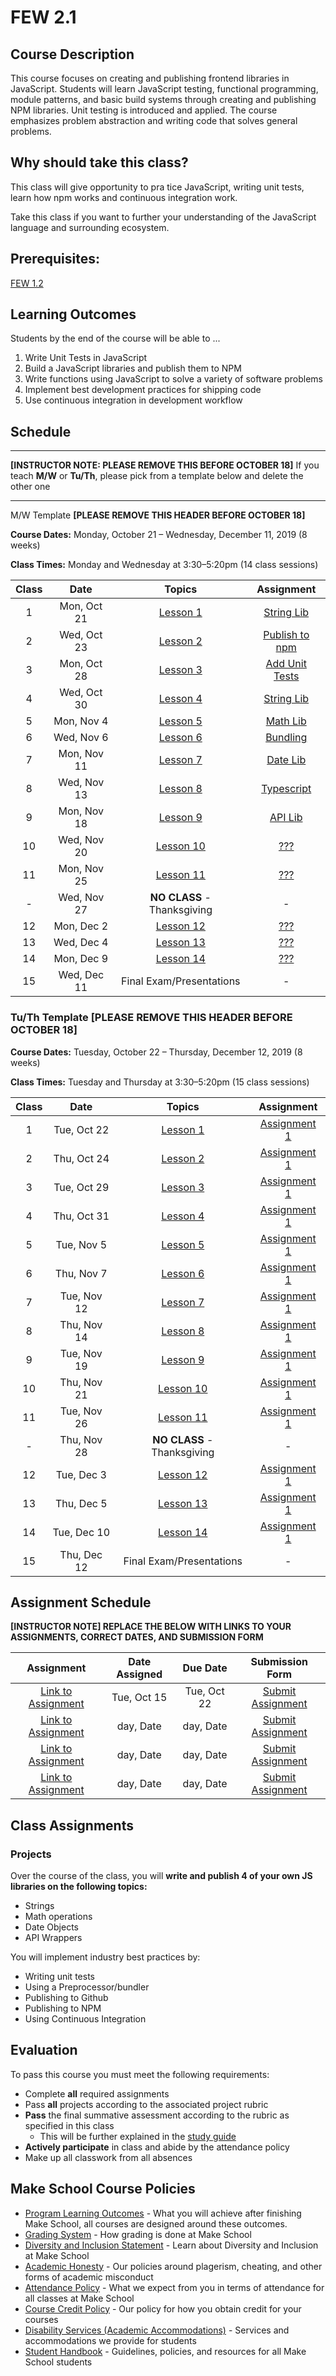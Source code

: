 # FEW 2.1

## Course Description

This course focuses on creating and publishing frontend libraries in JavaScript. Students will learn JavaScript testing, functional programming, module patterns, and basic build systems through creating and publishing NPM libraries. Unit testing is introduced and applied. The course emphasizes problem abstraction and writing code that solves general problems.

## Why should take this class?

This class will give opportunity to pra tice JavaScript, writing unit tests, learn how npm works and continuous integration work.

Take this class if you want to further your understanding of the JavaScript language and surrounding ecosystem. 

## Prerequisites:  

[FEW 1.2](https://github.com/Make-School-Courses/FEW-1.2-JavaScript-Foundations)

## Learning Outcomes

Students by the end of the course will be able to ...

1. Write Unit Tests in JavaScript
1. Build a JavaScript libraries and publish them to NPM
1. Write functions using JavaScript to solve a variety of software problems
1. Implement best development practices for shipping code
1. Use continuous integration in development workflow

## Schedule

---

**[INSTRUCTOR NOTE: PLEASE REMOVE THIS BEFORE OCTOBER 18]**
If you teach **M/W** or **Tu/Th**, please pick from a template below and delete the other one

---
M/W Template **[PLEASE REMOVE THIS HEADER BEFORE OCTOBER 18]**

**Course Dates:** Monday, October 21 – Wednesday, December 11, 2019 (8 weeks)

**Class Times:** Monday and Wednesday at 3:30–5:20pm (14 class sessions)

| Class | Date | Topics | Assignment |
|:-----:|:----:|:------:|:----------:|
|  1 | Mon, Oct 21 | [Lesson 1](./lessons/lesson-01.md) | [String Lib](./assignments/assignment-01.md) |
|  2 | Wed, Oct 23 | [Lesson 2](./lessons/lesson-01.md) | [Publish to npm](./assignments/assignment-01.md) |
|  3 | Mon, Oct 28 | [Lesson 3](./lessons/lesson-01.md) | [Add Unit Tests](./assignments/assignment-01.md) |
|  4 | Wed, Oct 30 | [Lesson 4](./lessons/lesson-01.md) | [String Lib](./assignments/assignment-01.md) |
|  5 | Mon, Nov 4  | [Lesson 5](./lessons/lesson-01.md) | [Math Lib](./assignments/assignment-01.md) |
|  6 | Wed, Nov 6  | [Lesson 6](./lessons/lesson-01.md) | [Bundling](./assignments/assignment-01.md) |
|  7 | Mon, Nov 11 | [Lesson 7](./lessons/lesson-01.md) | [Date Lib](./assignments/assignment-01.md) |
|  8 | Wed, Nov 13 | [Lesson 8](./lessons/lesson-01.md) | [Typescript](./assignments/assignment-01.md) |
|  9 | Mon, Nov 18 | [Lesson 9](./lessons/lesson-01.md) | [API Lib](./assignments/assignment-01.md) |
| 10 | Wed, Nov 20 | [Lesson 10](./lessons/lesson-01.md) | [???](./assignments/assignment-01.md) |  
| 11 | Mon, Nov 25 | [Lesson 11](./lessons/lesson-01.md) | [???](./assignments/assignment-01.md) |
|  - | Wed, Nov 27 | **NO CLASS** - Thanksgiving | - |
| 12 | Mon, Dec 2  | [Lesson 12](./lessons/lesson-01.md) | [???](./assignments/assignment-01.md) |
| 13 | Wed, Dec 4  | [Lesson 13](./lessons/lesson-01.md) | [???](./assignments/assignment-01.md) |
| 14 | Mon, Dec 9  | [Lesson 14](./lessons/lesson-01.md) | [???](./assignments/assignment-01.md) |
| 15 | Wed, Dec 11 | Final Exam/Presentations  | - |

### Tu/Th Template **[PLEASE REMOVE THIS HEADER BEFORE OCTOBER 18]**
**Course Dates:** Tuesday, October 22 – Thursday, December 12, 2019 (8 weeks)

**Class Times:** Tuesday and Thursday at 3:30–5:20pm (15 class sessions)

| Class | Date | Topics | Assignment |
|:--:|:-----------:|:----------------------------------:|:----------------------------------:|
|  1 | Tue, Oct 22 | [Lesson 1](./lessons/lesson-01.md) | [Assignment 1](./assignments/assignment-01.md) |
|  2 | Thu, Oct 24 | [Lesson 2](./lessons/lesson-01.md) | [Assignment 1](./assignments/assignment-01.md) |
|  3 | Tue, Oct 29 | [Lesson 3](./lessons/lesson-01.md) | [Assignment 1](./assignments/assignment-01.md) |
|  4 | Thu, Oct 31 | [Lesson 4](./lessons/lesson-01.md) | [Assignment 1](./assignments/assignment-01.md) |
|  5 | Tue, Nov 5  | [Lesson 5](./lessons/lesson-01.md) | [Assignment 1](./assignments/assignment-01.md) |
|  6 | Thu, Nov 7  | [Lesson 6](./lessons/lesson-01.md) | [Assignment 1](./assignments/assignment-01.md) |
|  7 | Tue, Nov 12 | [Lesson 7](./lessons/lesson-01.md) | [Assignment 1](./assignments/assignment-01.md) |
|  8 | Thu, Nov 14 | [Lesson 8](./lessons/lesson-01.md) | [Assignment 1](./assignments/assignment-01.md) |
|  9 | Tue, Nov 19 | [Lesson 9](./lessons/lesson-01.md) | [Assignment 1](./assignments/assignment-01.md) |
| 10 | Thu, Nov 21 | [Lesson 10](./lessons/lesson-01.md) | [Assignment 1](./assignments/assignment-01.md) |
| 11 | Tue, Nov 26 | [Lesson 11](./lessons/lesson-01.md) | [Assignment 1](./assignments/assignment-01.md) |
|  - | Thu, Nov 28 | **NO CLASS** - Thanksgiving  | - |
| 12 | Tue, Dec 3  | [Lesson 12](./lessons/lesson-01.md) | [Assignment 1](./assignments/assignment-01.md) |
| 13 | Thu, Dec 5  | [Lesson 13](./lessons/lesson-01.md) | [Assignment 1](./assignments/assignment-01.md) |
| 14 | Tue, Dec 10 | [Lesson 14](./lessons/lesson-01.md) | [Assignment 1](./assignments/assignment-01.md) |
| 15 | Thu, Dec 12 | Final Exam/Presentations  | - |

## Assignment Schedule

**[INSTRUCTOR NOTE] REPLACE THE BELOW WITH LINKS TO YOUR ASSIGNMENTS, CORRECT DATES, AND SUBMISSION FORM**

| Assignment | Date Assigned | Due Date | Submission Form |
|:----------:|:-------------:|:--------:|:---------------:|
| [Link to Assignment](makeschool.com)  |  Tue, Oct 15  |  Tue, Oct 22 | [Submit Assignment](makeschool.com)  |
| [Link to Assignment](makeschool.com)  |  day, Date    |  day, Date   | [Submit Assignment](makeschool.com)  |
| [Link to Assignment](makeschool.com)  |  day, Date    |  day, Date   | [Submit Assignment](makeschool.com)  |
| [Link to Assignment](makeschool.com)  |  day, Date    |  day, Date   | [Submit Assignment](makeschool.com)  |

## Class Assignments

### Projects

Over the course of the class, you will **write and publish 4 of your own JS libraries on the following topics:**

- Strings
- Math operations
- Date Objects
- API Wrappers

You will implement industry best practices by: 

- Writing unit tests
- Using a Preprocessor/bundler
- Publishing to Github
- Publishing to NPM 
- Using Continuous Integration 

## Evaluation
To pass this course you must meet the following requirements:

- Complete **all** required assignments 
- Pass **all** projects according to the associated project rubric
- **Pass** the final summative assessment according to the rubric as specified in this class
    - This will be further explained in the [study guide](study-guide.md)
- **Actively participate** in class and abide by the attendance policy
- Make up all classwork from all absences

## Make School Course Policies

- [Program Learning Outcomes](https://make.sc/program-learning-outcomes) - What you will achieve after finishing Make School, all courses are designed around these outcomes.
- [Grading System](https://make.sc/grading-system) - How grading is done at Make School
- [Diversity and Inclusion Statement](https://make.sc/diversity-and-inclusion-statement) - Learn about Diversity and Inclusion at Make School
- [Academic Honesty](https://make.sc/academic-honesty-policy) - Our policies around plagerism, cheating, and other forms of academic misconduct 
- [Attendance Policy](https://make.sc/attendance-policy) - What we expect from you in terms of attendance for all classes at Make School
- [Course Credit Policy](https://make.sc/course-credit-policy) - Our policy for how you obtain credit for your courses
- [Disability Services (Academic Accommodations)](https://make.sc/disability-services) - Services and accommodations we provide for students
- [Student Handbook](https://make.sc/student-handbook) - Guidelines, policies, and resources for all Make School students
